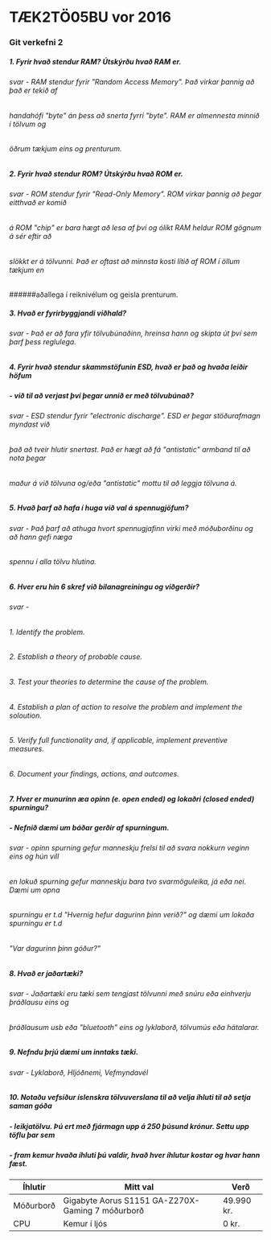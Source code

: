 # TÆK2TÖ05BU vor 2016
### Git verkefni 2
##### 1. Fyrir hvað stendur RAM? Útskýrðu hvað RAM er.
###### svar - RAM stendur fyrir "Random Access Memory". Það virkar þannig að það er tekið af
###### handahófi "byte" án þess að snerta fyrri "byte". RAM er almennesta minnið í tölvum og
###### öðrum tækjum eins og prenturum.
##### 2. Fyrir hvað stendur ROM? Útskýrðu hvað ROM er.
###### svar - ROM stendur fyrir "Read-Only Memory". ROM virkar þannig að þegar eitthvað er komið
###### á ROM "chip" er bara hægt að lesa af því og ólíkt RAM heldur ROM gögnum á sér eftir að
###### slökkt er á tölvunni. Það er oftast að minnsta kosti lítið af ROM í öllum tækjum en
######aðallega í reiknivélum og geisla prenturum.
##### 3. Hvað er fyrirbyggjandi viðhald?
###### svar - Það er að fara yfir tölvubúnaðinn, hreinsa hann og skipta út því sem þarf þess reglulega.
##### 4. Fyrir hvað stendur skammstöfunin ESD, hvað er það og hvaða leiðir höfum
##### -  við til að verjast því þegar unnið er með tölvubúnað?
###### svar - ESD stendur fyrir "electronic discharge". ESD er þegar stöðurafmagn myndast við
###### það að tveir hlutir snertast. Það er hægt að fá "antistatic" armband til að nota þegar
###### maður á við tölvuna og/eða "antistatic" mottu til að leggja tölvuna á.
##### 5. Hvað þarf að hafa í huga við val á spennugjöfum?
###### svar - Það þarf að athuga hvort spennugjafinn virki með móðuborðinu og að hann gefi næga
###### spennu í alla tölvu hlutina.
##### 6. Hver eru hin 6 skref við bilanagreiningu og viðgerðir?
###### svar -
###### 1. Identify the problem.
###### 2. Establish a theory of probable cause.
###### 3. Test your theories to determine the cause of the problem.
###### 4. Establish a plan of action to resolve the problem and implement the soloution.
###### 5. Verify full functionality and, if applicable, implement preventive measures.
###### 6. Document your findings, actions, and outcomes.
##### 7. Hver er munurinn æa opinn (e. open ended) og lokaðri (closed ended) spurningu?
##### -  Nefnið dæmi um báðar gerðir af spurningum.
###### svar - opinn spurning gefur manneskju frelsi til að svara nokkurn veginn eins og hún vill
###### en lokuð spurning gefur manneskju bara tvo svarmöguleika, já eða nei. Dæmi um opna
###### spurningu er t.d "Hvernig hefur dagurinn þinn verið?" og dæmi um lokaða spurningu er t.d
###### "Var dagurinn þinn góður?"
##### 8. Hvað er jaðartæki?
###### svar - Jaðartæki eru tæki sem tengjast tölvunni með snúru eða einhverju þráðlausu eins og
###### þráðlausum usb eða "bluetooth" eins og lyklaborð, tölvumús eða hátalarar.
##### 9. Nefndu þrjú dæmi um inntaks tæki.
###### svar - Lyklaborð, Hljóðnemi, Vefmyndavél
##### 10. Notaðu vefsíður íslenskra tölvuverslana til að velja íhluti til að setja saman góða
##### -  leikjatölvu. Þú ert með fjármagn upp á 250 þúsund krónur. Settu upp töflu þar sem
##### -  fram kemur hvaða íhluti þú valdir, hvað hver íhlutur kostar og hvar hann fæst.
|Íhlutir|Mitt val|Verð|
|-------|--------|----|
|Móðurborð|Gigabyte Aorus S1151 GA-Z270X-Gaming 7 móðurborð|49.990 kr.|
|CPU|Kemur í ljós|0 kr.|